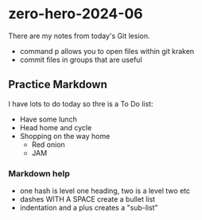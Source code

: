 # zero-hero-2024-06

There are my notes from today's Git lesion.

- command p allows you to open files within git kraken
- commit files in groups that are useful

## Practice Markdown
I have lots to do today so thre is a To Do list:
- Have some lunch
- Head home and cycle
- Shopping on the way home
    + Red onion
    + JAM
    


### Markdown help
- one hash is level one heading, two is a level two etc
- dashes WITH A SPACE create a bullet list
- indentation and a plus creates a "sub-list"
